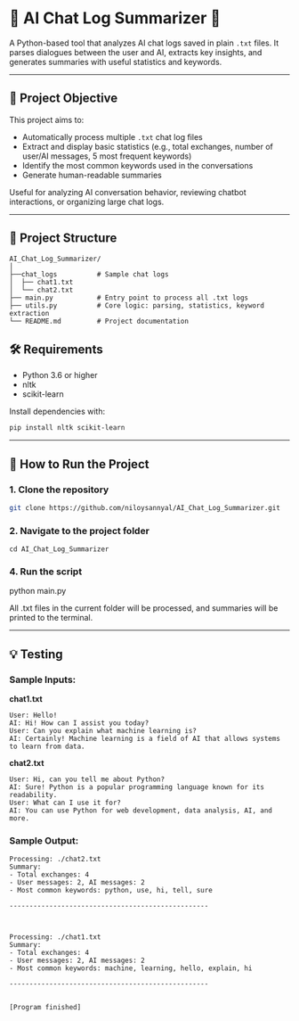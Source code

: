 # 🤖 AI Chat Log Summarizer 💬

A Python-based tool that analyzes AI chat logs saved in plain `.txt` files. It parses dialogues between the user and AI, extracts key insights, and generates summaries with useful statistics and keywords.

---

## 🎯 Project Objective

This project aims to:  
- Automatically process multiple `.txt` chat log files  
- Extract and display basic statistics (e.g., total exchanges, number of user/AI messages, 5 most frequent keywords)  
- Identify the most common keywords used in the conversations  
- Generate human-readable summaries  

Useful for analyzing AI conversation behavior, reviewing chatbot interactions, or organizing large chat logs.

---

## 📁 Project Structure
~~~
AI_Chat_Log_Summarizer/ 
│
├──chat_logs          # Sample chat logs
│  ├── chat1.txt
│  └── chat2.txt
├── main.py           # Entry point to process all .txt logs 
├── utils.py          # Core logic: parsing, statistics, keyword extraction 
└── README.md         # Project documentation
~~~


## 🛠️ Requirements

- Python 3.6 or higher  
- nltk  
- scikit-learn  

Install dependencies with:

```bash
pip install nltk scikit-learn

```

---

## 🚀 How to Run the Project

### 1. Clone the repository

```bash
git clone https://github.com/niloysannyal/AI_Chat_Log_Summarizer.git
```
### 2. Navigate to the project folder

```
cd AI_Chat_Log_Summarizer
```

### 4. Run the script

python main.py

All .txt files in the current folder will be processed, and summaries will be printed to the terminal.

---
## 💡 Testing

### Sample Inputs: 
**chat1.txt**
```
User: Hello! 
AI: Hi! How can I assist you today? 
User: Can you explain what machine learning is? 
AI: Certainly! Machine learning is a field of AI that allows systems to learn from data.
```

**chat2.txt**
```
User: Hi, can you tell me about Python? 
AI: Sure! Python is a popular programming language known for its readability. 
User: What can I use it for? 
AI: You can use Python for web development, data analysis, AI, and more.
```

### Sample Output:
```
Processing: ./chat2.txt
Summary:
- Total exchanges: 4
- User messages: 2, AI messages: 2
- Most common keywords: python, use, hi, tell, sure

--------------------------------------------------



Processing: ./chat1.txt
Summary:
- Total exchanges: 4
- User messages: 2, AI messages: 2
- Most common keywords: machine, learning, hello, explain, hi

--------------------------------------------------


[Program finished]
```
